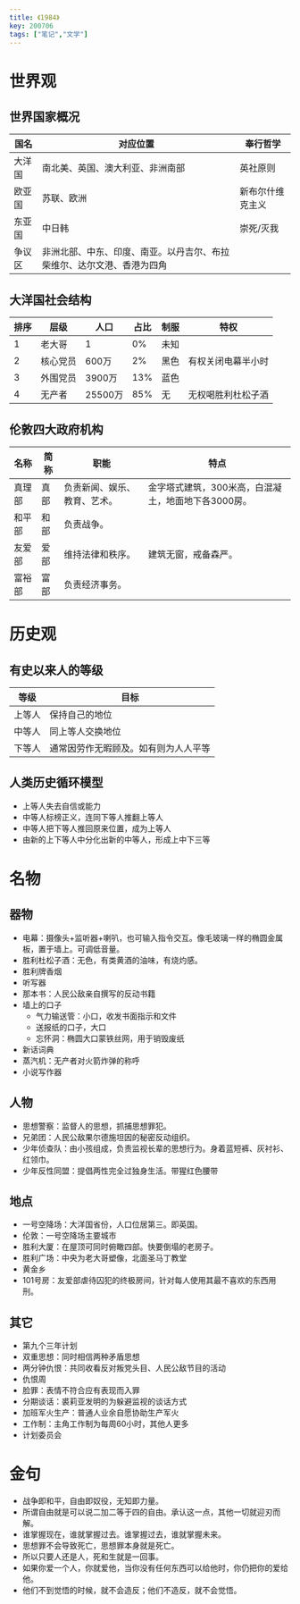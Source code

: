 ```yaml
---
title: 《1984》
key: 200706
tags: ["笔记","文学"]
---
```


# 世界观
## 世界国家概况

国名|对应位置|奉行哲学
--|--|--
大洋国|南北美、英国、澳大利亚、非洲南部|英社原则
欧亚国|苏联、欧洲|新布尔什维克主义
东亚国|中日韩|崇死/灭我
争议区|非洲北部、中东、印度、南亚。以丹吉尔、布拉柴维尔、达尔文港、香港为四角|

## 大洋国社会结构

排序|层级|人口|占比|制服|特权
--|--|--|--|--|--
1|老大哥|1|0%|未知|
2|核心党员|600万|2%|黑色|有权关闭电幕半小时
3|外围党员|3900万|13%|蓝色|
4|无产者|25500万|85%|无|无权喝胜利杜松子酒

## 伦敦四大政府机构

名称|简称|职能|特点
--|--|--|--
真理部|真部|负责新闻、娱乐、教育、艺术。|金字塔式建筑，300米高，白混凝土，地面地下各3000房。
和平部|和部|负责战争。|
友爱部|爱部|维持法律和秩序。|建筑无窗，戒备森严。
富裕部|富部|负责经济事务。|

# 历史观
## 有史以来人的等级

等级|目标
--|--
上等人|保持自己的地位
中等人|同上等人交换地位
下等人|通常因劳作无暇顾及。如有则为人人平等

## 人类历史循环模型
- 上等人失去自信或能力
- 中等人标榜正义，连同下等人推翻上等人
- 中等人把下等人推回原来位置，成为上等人
- 由新的上下等人中分化出新的中等人，形成上中下三等

# 名物
## 器物
- 电幕：摄像头+监听器+喇叭，也可输入指令交互。像毛玻璃一样的椭圆金属板，置于墙上。可调低音量。
- 胜利杜松子酒：无色，有类黄酒的油味，有烧灼感。
- 胜利牌香烟
- 听写器
- 那本书：人民公敌亲自撰写的反动书籍
- 墙上的口子
    - 气力输送管：小口，收发书面指示和文件
    - 送报纸的口子，大口
    - 忘怀洞：椭圆大口蒙铁丝网，用于销毁废纸
- 新话词典
- 蒸汽机：无产者对火箭炸弹的称呼
- 小说写作器
## 人物
- 思想警察：监督人的思想，抓捕思想罪犯。
- 兄弟团：人民公敌果尔德施坦因的秘密反动组织。
- 少年侦查队：由小孩组成，负责监视长辈的思想行为。身着蓝短裤、灰衬衫、红领巾。
- 少年反性同盟：提倡两性完全过独身生活。带猩红色腰带
## 地点
- 一号空降场：大洋国省份，人口位居第三。即英国。
- 伦敦：一号空降场主要城市
- 胜利大厦：在屋顶可同时俯瞰四部。快要倒塌的老房子。
- 胜利广场：中央为老大哥塑像，北面圣马丁教堂
- 黄金乡
- 101号房：友爱部虐待囚犯的终极房间，针对每人使用其最不喜欢的东西用刑。
## 其它
- 第九个三年计划
- 双重思想：同时相信两种矛盾思想
- 两分钟仇恨：共同收看反对叛党头目、人民公敌节目的活动
- 仇恨周
- 脸罪：表情不符合应有表现而入罪
- 分期谈话：裘莉亚发明的为躲避监视的谈话方式
- 加班军火生产：普通人业余自愿协助生产军火
- 工作制：主角工作制为每周60小时，其他人更多
- 计划委员会

# 金句
- 战争即和平，自由即奴役，无知即力量。
- 所谓自由就是可以说二加二等于四的自由。承认这一点，其他一切就迎刃而解。
- 谁掌握现在，谁就掌握过去。谁掌握过去，谁就掌握未来。
- 思想罪不会导致死亡，思想罪本身就是死亡。
- 所以只要人还是人，死和生就是一回事。
- 如果你爱一个人，你就爱他，当你没有任何东西可以给他时，你仍把你的爱给他。
- 他们不到觉悟的时候，就不会造反；他们不造反，就不会觉悟。
